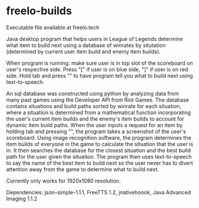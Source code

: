 # freelo-builds

Executable file available at freelo.tech

Java desktop program that helps users in League of Legends determine what item to build next using a database of winrates by situtation (determined by current user item build and enemy item builds).

When program is running: make sure user is in top slot of the scoreboard on user's respective side. Press "[" if user is on blue side, "]" if user is on red side. Hold tab and press "\" to have program tell you what to build next using text-to-speech.

An sql database was constructed using python by analyzing data from many past games using the Developer API from Riot Games. The database contains situations and build paths sorted by winrate for each situation, where a situation is determined from a mathematical function incorporating the user's current item builds and the enemy's item builds to account for dynamic item build paths. When the user inputs a request for an item by holding tab and pressing "\", the program takes a screenshot of the user's scoreboard. Using image recognition software, the program determines the item builds of everyone in the game to calculate the situation that the user is in. It then searches the database for the closest situation and the best build path for the user given the situation. The program then uses text-to-speech to say the name of the best item to build next so the user never has to divert attention away from the game to determine what to build next.

Currently only works for 1920x1080 resolution.

Dependencies: json-simple-1.1.1, FreeTTS 1.2, jnativehoook, Java Advanced Imaging 1.1.2
